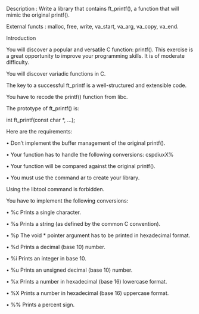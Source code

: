 Description : Write a library that contains ft_printf(), a
function that will mimic the original printf().

External functs : malloc, free, write,
va_start, va_arg, va_copy, va_end.

Introduction

You will discover a popular and versatile C function: printf(). This exercise is a great
opportunity to improve your programming skills. It is of moderate difficulty.

You will discover variadic functions in C.

The key to a successful ft_printf is a well-structured and extensible code.

You have to recode the printf() function from libc.

The prototype of ft_printf() is:

int ft_printf(const char *, ...);

Here are the requirements:

  • Don’t implement the buffer management of the original printf().

  • Your function has to handle the following conversions: cspdiuxX%

  • Your function will be compared against the original printf().

  • You must use the command ar to create your library.

Using the libtool command is forbidden.

You have to implement the following conversions:

  • %c Prints a single character.

  • %s Prints a string (as defined by the common C convention).

  • %p The void * pointer argument has to be printed in hexadecimal format.

  • %d Prints a decimal (base 10) number.

  • %i Prints an integer in base 10.

  • %u Prints an unsigned decimal (base 10) number.

  • %x Prints a number in hexadecimal (base 16) lowercase format.

  • %X Prints a number in hexadecimal (base 16) uppercase format.

  • %% Prints a percent sign.
